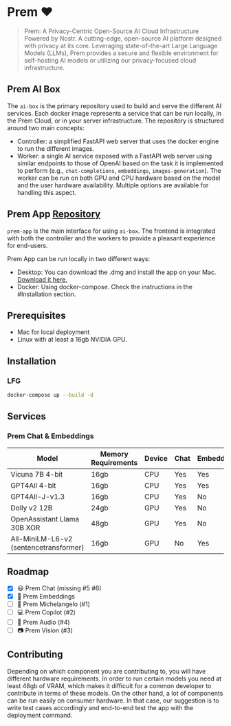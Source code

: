 # Prem ❤️

> Prem: A Privacy-Centric Open-Source AI Cloud Infrastructure Powered by Nostr. A cutting-edge, open-source AI platform designed with privacy at its core. Leveraging state-of-the-art Large Language Models (LLMs), Prem provides a secure and flexible environment for self-hosting AI models or utilizing our privacy-focused cloud infrastructure.

## Prem AI Box

The `ai-box` is the primary repository used to build and serve the different AI services. Each docker image represents a service that can be run locally, in the Prem Cloud, or in your server infrastructure. The repository is structured around two main concepts:

- Controller: a simplified FastAPI web server that uses the docker engine to run the different images.
- Worker: a single AI service exposed with a FastAPI web server using similar endpoints to those of OpenAI based on the task it is implemented to perform (e.g., `chat-completions`, `embeddings`, `images-generation`).
The worker can be run on both GPU and CPU hardware based on the model and the user hardware availability. Multiple options are available for handling this aspect.

## Prem App [Repository](https://github.com/premAI-io/ai-box)

`prem-app` is the main interface for using `ai-box`. The frontend is integrated with both the controller and the workers to provide a pleasant experience for end-users.

Prem App can be run locally in two different ways:

- Desktop: You can download the .dmg and install the app on your Mac. [Download it here.](https://google.com)
- Docker: Using docker-compose. Check the instructions in the #Installation section.

## Prerequisites

- Mac for local deployment
- Linux with at least a 16gb NVIDIA GPU.

## Installation

### LFG

```bash
docker-compose up --build -d
```
## Services

### Prem Chat & Embeddings

| Model                                                   | Memory Requirements | Device  | Chat | Embeddings | Available |
| ------------------------------------------------------- | ------------------- | ------- | ---- | ---------- | --------- |
| Vicuna 7B 4-bit                                         | 16gb                | CPU     | Yes  | Yes        | Yes       |
| GPT4All 4-bit                                           | 16gb                | CPU     | Yes  | Yes        | Yes       |
| GPT4All-J-v1.3                                          | 16gb                | CPU     | Yes  | No         | Yes       |
| Dolly v2 12B                                            | 24gb                | GPU     | Yes  | No         | Yes       |
| OpenAssistant Llama 30B XOR                             | 48gb                | GPU     | Yes  | No         | No        |
| All-MiniLM-L6-v2 (sentencetransformer)                  | 16gb                | GPU     | No   | Yes        | No        |

## Roadmap

- [x] 😃 Prem Chat (missing #5 #6)
- [x] 📕 Prem Embeddings
- [ ] 🎨 Prem Michelangelo (#1)
- [ ] 💻 Prem Copilot (#2)
- [ ] 🎵 Prem Audio (#4)
- [ ] 📷 Prem Vision (#3)

## Contributing

Depending on which component you are contributing to, you will have different hardware requirements. In order to run certain models you need at least 48gb of VRAM, which makes it difficult for a common developer to contribute in terms of these models. On the other hand, a lot of components can be run easily on consumer hardware. In that case, our suggestion is to write test cases accordingly and end-to-end test the app with the deployment command.
